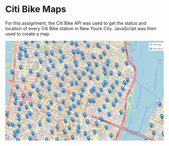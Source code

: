 # Citi Bike Maps

For this assignment, the Citi Bike API was used to get the status and location of every Citi Bike station in New Yourk City. JavaScript was then used to create a map. 

![Sample of Citi Bike station map](https://github.com/angiecfoust/citi-bike-challenge/blob/main/images/citi_bike_map.png)
